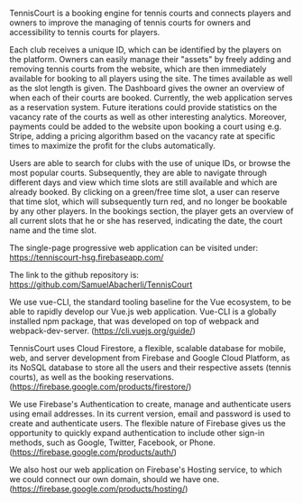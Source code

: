 TennisCourt is a booking engine for tennis courts and connects players and owners to improve the managing of tennis courts for owners and accessibility to tennis courts for players. 

Each club receives a unique ID, which can be identified by the players on the platform. Owners can easily manage their "assets" by freely adding and removing tennis courts from the website, which are then immediately available for booking to all players using the site. The times available as well as the slot length is given. The Dashboard gives the owner an overview of when each of their courts are booked.  Currently, the web application serves as a reservation system. Future iterations could provide statistics on the vacancy rate of the courts as well as other interesting analytics. Moreover, payments could be added to the website upon booking a court using e.g. Stripe, adding a pricing algorithm based on the vacancy rate at specific times to maximize the profit for the clubs automatically.

Users are able to search for clubs with the use of unique IDs, or browse the most popular courts. Subsequently, they are able to navigate through different days and view which time slots are still available and which are already booked. By clicking on a green/free time slot, a user can reserve that time slot, which will subsequently turn red, and no longer be bookable by any other players. In the bookings section, the player gets an overview of all current slots that he or she has reserved, indicating the date, the court name and the time slot.


The single-page progressive web application can be visited under: https://tenniscourt-hsg.firebaseapp.com/ 

The link to the github repository is: https://github.com/SamuelAbacherli/TennisCourt

We use vue-CLI, the standard tooling baseline for the Vue ecosystem, to be able to rapidly develop our Vue.js web application. Vue-CLI is a globally installed npm package, that was developed on top of webpack and webpack-dev-server. (https://cli.vuejs.org/guide/)

TennisCourt uses Cloud Firestore, a flexible, scalable database for mobile, web, and server development from Firebase and Google Cloud Platform, as its NoSQL database to store all the users and their respective assets (tennis courts), as well as the booking reservations. (https://firebase.google.com/products/firestore/)

We use Firebase's Authentication to create, manage and authenticate users using email addresses. In its current version, email and password is used to create and authenticate users. The flexible nature of Firebase gives us the opportunity to quickly expand authentication to include other sign-in methods, such as Google, Twitter, Facebook, or Phone. (https://firebase.google.com/products/auth/)

We also host our web application on Firebase's Hosting service, to which we could connect our own domain, should we have one. (https://firebase.google.com/products/hosting/)

